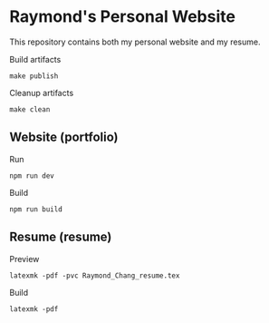 # Raymond's Personal Website

This repository contains both my personal website and my resume.

Build artifacts
```
make publish
```

Cleanup artifacts
```
make clean
```

## Website (portfolio)

Run
```
npm run dev
```

Build
```
npm run build
```

## Resume (resume)

Preview
```
latexmk -pdf -pvc Raymond_Chang_resume.tex
```

Build
```
latexmk -pdf
```

